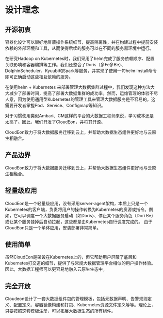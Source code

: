 # 设计理念

## 开源初衷
容器化设计可以很好地屏蔽操作系统细节，提高隔离性，并在构建过程中提前安装依赖的外部环境和工具，从而使得后续的服务可以在不同的服务器环境中运行。

在研究Hadoop on Kubernetes时，我们采用了helm完成了服务依赖顺序、配置关联影响和容器编排等工作。我们还整合了Doris（多Fe多Be）、DolphinScheduler、Kyuubi和Spark等服务，并实现了使用一句helm install命令即可正确启动这些相互依赖的服务。

在使用helm + Kubernetes 来部署管理大数据集群过程中，我们发现这种方法大大减少了部署时间，提高了部署大数据集群的成功率。然而，运维管理的体验不尽人意，因为使用通用型Kubernetes的管理工具来管理大数据服务是不容易的，这需要开发者掌握Pod、Service、Configmap等知识。

对于习惯使用类似Ambari、CM这样的平台的大数据工程师来说，学习成本还是太高了。因此，我们开发了CloudEon，并将其开源。

CloudEon致力于将大数据服务迁移到云上，并帮助大数据生态组件更好地与云原生相融合。


## 产品边界
CloudEon致力于将大数据服务迁移到云上，并帮助大数据生态组件更好地与云原生相融合。


## 轻量级应用
CloudEon是一个轻量级应用，没有采用server-agent架构，本质上只是一个Kubernetes的客户端，负责将用户的操作转换为Kubernetes的资源或指令。例如，它可以调度一个大数据服务启动（如Doris）、停止某个服务角色（Dori Be）或让某个服务挂掉后自动拉起，这些都是由Kubernetes自行调度完成的。
由于CloudEon只是一个单体应用，安装部署非常简单。  

## 使用简单
虽然CloudEon是架设在Kubernetes上的，但它帮助用户屏蔽了底层和Kubernetes打交道的细节，提供了与常规大数据管理平台相似的用户操作体验。因此，大数据工程师可以更容易地融入云原生生态中。  

## 完全开放
Cloudeon设计了一套大数据组件包的管理模板，包括元数据声明、告警规则定义、配置定义、容器镜像构建和打包、Kubernetes资源文件定义等等。理论上，只要按照这套模板注册，可以拓展大数据生态的所有组件。  